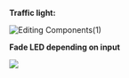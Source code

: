 **Traffic light:**


![Editing Components(1)](https://github.com/kisalu-id/Code-for-microcontroller-Arduino-Uno/assets/152627403/eb6207aa-5e10-4e1d-9df6-3218fa821873)

**Fade LED depending on input**

![](https://github.com/kisalu-id/Code-for-microcontroller-Arduino-Uno/Fade-LED-depending-on-input.gif)
